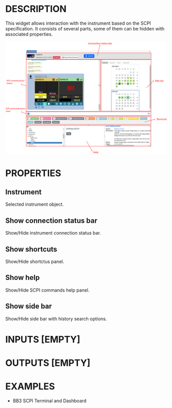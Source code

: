 # DESCRIPTION

This widget allows interaction with the instrument based on the SCPI specification. It consists of several parts, some of them can be hidden with associated properties.

![alt text](../images/scpi_terminal.png)

# PROPERTIES

## Instrument

Selected instrument object.

## Show connection status bar

Show/Hide instrument connection status bar.

## Show shortcuts

Show/Hide shortctus panel.

## Show help

Show/Hide SCPI commands help panel.

## Show side bar

Show/Hide side bar with history search options.

# INPUTS [EMPTY]

# OUTPUTS [EMPTY]

# EXAMPLES

-   BB3 SCPI Terminal and Dashboard

